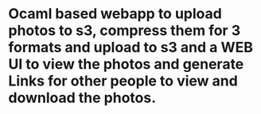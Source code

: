 # Ocaml based webapp to upload photos to s3, compress them for 3 formats and upload to s3 and a WEB UI to view the photos and generate Links for other people to view and download the photos.